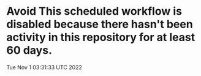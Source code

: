 # Avoid This scheduled workflow is disabled because there hasn't been activity in this repository for at least 60 days.
Tue Nov  1 03:31:33 UTC 2022
